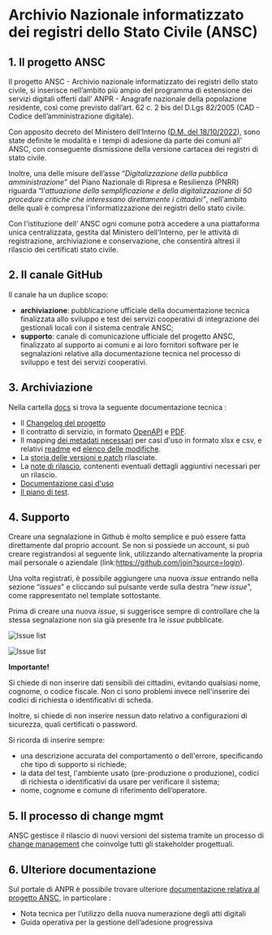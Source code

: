 # 	Archivio Nazionale informatizzato dei registri dello Stato Civile (ANSC)

## 1. Il progetto ANSC

Il progetto ANSC - Archivio nazionale informatizzato dei registri dello stato civile, si inserisce nell’ambito più ampio del programma di estensione dei servizi digitali offerti  dall’ ANPR - Anagrafe nazionale della popolazione residente, così come previsto dall’art. 62 c. 2 bis del D.Lgs 82/2005  (CAD - Codice dell’amministrazione digitale). 

Con apposito decreto del Ministero dell’Interno ([D.M. del 18/10/2022](http://www.gazzettaufficiale.it/eli/id/2022/11/17/22A06473/sg)), sono state definite le modalità e i tempi di adesione da parte dei comuni all' ANSC, con conseguente dismissione della versione cartacea dei registri di stato civile.

Inoltre, una delle misure dell’asse “*Digitalizzazione della pubblica amministrazione”* del Piano Nazionale di Ripresa e Resilienza (PNRR) riguarda “l’*attuazione della semplificazione e della digitalizzazione di 50 procedure critiche che interessano direttamente i cittadini”*, nell'ambito delle quali è compresa l'informatizzazione dei registri dello stato civile.

Con l'istituzione dell’ ANSC ogni comune potrà accedere a una piattaforma unica centralizzata, gestita dal Ministero dell’Interno, per le attività di registrazione, archiviazione e conservazione, che consentirà altresì il rilascio dei certificati stato civile. 

## 2. Il canale GitHub

Il canale ha un duplice scopo:

- **archiviazione**: pubblicazione ufficiale della documentazione tecnica finalizzata allo sviluppo e test dei servizi cooperativi di integrazione dei gestionali locali con il sistema centrale ANSC;
- **supporto**: canale di comunicazione ufficiale del progetto ANSC, finalizzato al supporto ai comuni e ai loro fornitori software per le segnalazioni relative alla documentazione tecnica nel processo di sviluppo e test dei servizi cooperativi. 

## 3. Archiviazione

Nella cartella [docs](docs/index.md) si trova la seguente documentazione tecnica :

- Il [Changelog del progetto](docs/Changelog.md)
- Il contratto di servizio, in formato [OpenAPI](docs/openapi/index.md) e [PDF](docs/Caratteristiche_servizi/index.md).
- Il mapping [dei metadati necessari](docs/Mapping_casi_uso) per casi d'uso in formato xlsx e csv, e relativi [readme](docs/Mapping_casi_uso/readme_mapping.md) ed [elenco delle modifiche](docs/Mapping_casi_uso/changelog_mapping.md).
- La [storia delle versioni e patch](docs/Changelog.md) rilasciate.
- La [note di rilascio](docs/ReleaseNotes.md), contenenti eventuali dettagli aggiuntivi necessari per un rilascio.
- [Documentazione casi d'uso](https://italia.github.io/ansc/guide/)
- [Il piano di test](docs/CasiTest/index.md).

## 4. Supporto

Creare una segnalazione in Github è molto semplice e può essere fatta direttamente dal proprio account. Se non si possiede un account, si può creare registrandosi al seguente link, utilizzando alternativamente la propria mail personale o aziendale (link:<https://github.com/join?source=login>).

Una volta registrati, è possibile aggiungere una nuova *issue* entrando nella sezione “*issues*” e cliccando sul pulsante verde sulla destra “*new issue*”, come rappresentato nel template sottostante. 

Prima di creare una nuova *issue*, si suggerisce sempre di controllare che la stessa segnalazione non sia già presente tra le *issue* pubblicate.

![Issue list](src/resources/img/new_issue_1.png)

![Issue list](src/resources/img/new_issue_2.png)

**Importante!**  

Si chiede di non inserire dati sensibili dei cittadini, evitando qualsiasi nome, cognome, o codice fiscale. Non ci sono problemi invece nell'inserire dei codici di richiesta o identificativi di scheda.

Inoltre, si chiede di non inserire nessun dato relativo a configurazioni di sicurezza, quali certificati o password.

Si ricorda di inserire sempre:

- una descrizione accurata del comportamento o dell'errore, specificando che tipo di supporto si richiede;
- la data del test, l'ambiente usato (pre-produzione o produzione), codici di richiesta o identificativi da usare per verificare il sistema;
- nome, cognome e comune di riferimento dell’operatore.


## 5. Il processo di change mgmt

ANSC gestisce il rilascio di nuovi versioni del sistema tramite un processo di [change management](ChangeManagement.md) che coinvolge tutti gli stakeholder progettuali. 


## 6. Ulteriore documentazione

Sul portale di ANPR è possibile trovare ulteriore [documentazione relativa al progetto ANSC](https://www.anagrafenazionale.interno.it/area-tecnica/guida-ansc/), in particolare : 
- Nota tecnica per l’utilizzo della nuova numerazione degli atti digitali
- Guida operativa per la gestione dell’adesione progressiva
